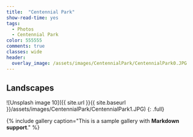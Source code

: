 ```yaml
---
title:  "Centennial Park"
show-read-time: yes
tags:
  - Photos
  - Centennial Park
color: 555555
comments: true
classes: wide
header:
  overlay_image: /assets/images/CentennialPark/CentennialPark0.JPG
---
```


## Landscapes

![Unsplash image 10]({{ site.url }}{{ site.baseurl }}/assets/images/CentennialPark/CentennialPark1.JPG)
{: .full}

{% include gallery caption="This is a sample gallery with **Markdown support**." %}
